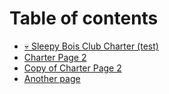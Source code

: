 # Table of contents

* [💀 Sleepy Bois Club Charter (test)](README.md)
* [Charter Page 2](<README (1).md>)
* [Copy of Charter Page 2](readme-1.md)
* [Another page](another-page.md)
